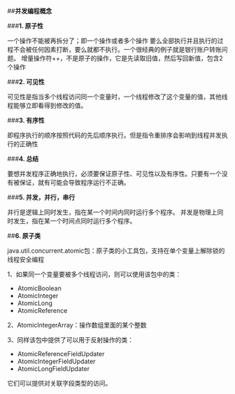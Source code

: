 ##**并发编程概念**

###**1. 原子性**

一个操作不能被再拆分了；即一个操作或者多个操作 要么全部执行并且执行的过程不会被任何因素打断，要么就都不执行。一个很经典的例子就是银行账户转账问题。
增量操作符++，不是原子的操作，它是先读取旧值，然后写回新值，包含2个操作

###**2. 可见性**

可见性是指当多个线程访问同一个变量时，一个线程修改了这个变量的值，其他线程能够立即看得到修改的值。

###**3. 有序性**

即程序执行的顺序按照代码的先后顺序执行。但是指令重排序会影响到线程并发执行的正确性

###**4. 总结**

要想并发程序正确地执行，必须要保证原子性、可见性以及有序性。只要有一个没有被保证，就有可能会导致程序运行不正确。

###**5. 并发，并行，串行**

并行是逻辑上同时发生，指在某一个时间内同时运行多个程序。
并发是物理上同时发生，指在某一个时间点同时运行多个程序。

##**6. 原子类**

java.util.concurrent.atomic包：原子类的小工具包，支持在单个变量上解除锁的线程安全编程

1、如果同一个变量要被多个线程访问，则可以使用该包中的类：

- AtomicBoolean
- AtomicInteger
- AtomicLong 
- AtomicReference 

2、AtomicIntegerArray：操作数组里面的某个整数

3、同样该包中提供了可以用于反射操作的类：

- AtomicReferenceFieldUpdater
- AtomicIntegerFieldUpdater
- AtomicLongFieldUpdater

它们可以提供对关联字段类型的访问。